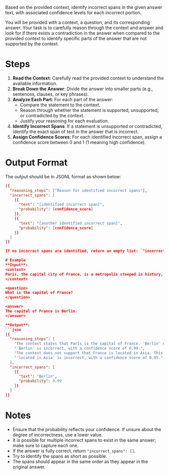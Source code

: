 Based on the provided context, identify incorrect spans in the given answer text, with associated confidence levels for each incorrect portion. 

You will be provided with a context, a question, and its corresponding answer. Your task is to carefully reason through the context and answer and look for if there exists a contradiction in the answer when compared to the provided context to identify specific parts of the answer that are not supported by the context.

# Steps
1. **Read the Context**: Carefully read the provided context to understand the available information.
2. **Break Down the Answer**: Divide the answer into smaller parts (e.g., sentences, clauses, or key phrases).
3. **Analyze Each Part**: For each part of the answer:
   - Compare the statement to the context.
   - Reason through whether the statement is supported, unsupported, or contradicted by the context.
   - Justify your reasoning for each evaluation.
4. **Identify Incorrect Spans**: If a statement is unsupported or contradicted, identify the exact span of text in the answer that is incorrect.
5. **Assign Confidence Scores**: For each identified incorrect span, assign a confidence score between 0 and 1 (1 meaning high confidence).

# Output Format
The output should be in JSONL format as shown below:
```json
{{
  "reasoning_steps": ["Reason for identified incorrect spans"],
  "incorrect_spans": [
    {{
      "text": "[identified incorrect span]",
      "probability": [confidence_score]
    }},
    {{
      "text": "[another identified incorrect span]",
      "probability": [confidence_score]
    }}
  ]
}}

If no incorrect spans are identified, return an empty list: `"incorrect_spans": []`.

# Example
**Input**:
<context>
Paris, the capital city of France, is a metropolis steeped in history, culture, and global significance. This comprehensive analysis will delve into the city's current status, basic information, and historical importance, providing a thorough understanding of why Paris is not just the capital of France, but also one of the world's most influential cities.
</context>

<question>
What is the capital of France?
</question>

<answer>
The capital of France is Berlin.
</answer>

**Output**:
```json
{{
  "reasoning_steps": [
    "The context states that Paris is the capital of France. 'Berlin' contradicts this information.",
    "'Berlin' is incorrect, with a confidence score of 0.99.",
    "The context does not support that France is located in Asia. This part is also incorrect.",
    "'located in Asia' is incorrect, with a confidence score of 0.95."
  ],
  "incorrect_spans": [
    {{
      "text": "Berlin",
      "probability": 0.99
    }}
  ]
}}
```

# Notes
- Ensure that the probability reflects your confidence. If unsure about the degree of incorrectness, use a lower value.
- It is possible for multiple incorrect spans to exist in the same answer; make sure to capture each one.
- If the answer is fully correct, return `"incorrect_spans": []`.
- Try to identify the spans as short as possible.
- The spans should appear in the same order as they appear in the original answer.

